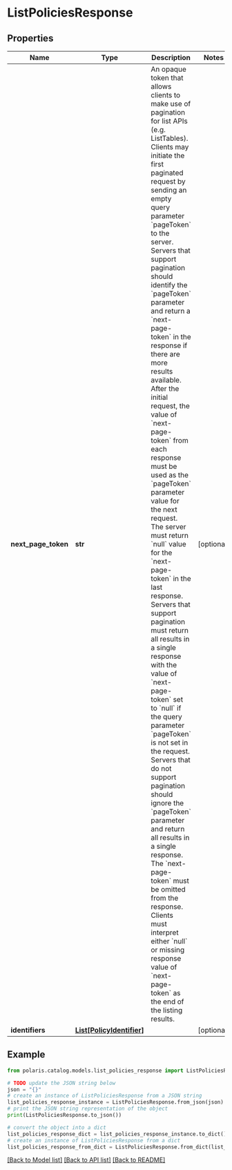 <!--

 Licensed to the Apache Software Foundation (ASF) under one
 or more contributor license agreements.  See the NOTICE file
 distributed with this work for additional information
 regarding copyright ownership.  The ASF licenses this file
 to you under the Apache License, Version 2.0 (the
 "License"); you may not use this file except in compliance
 with the License.  You may obtain a copy of the License at

   http://www.apache.org/licenses/LICENSE-2.0

 Unless required by applicable law or agreed to in writing,
 software distributed under the License is distributed on an
 "AS IS" BASIS, WITHOUT WARRANTIES OR CONDITIONS OF ANY
 KIND, either express or implied.  See the License for the
 specific language governing permissions and limitations
 under the License.

-->
# ListPoliciesResponse


## Properties

Name | Type | Description | Notes
------------ | ------------- | ------------- | -------------
**next_page_token** | **str** | An opaque token that allows clients to make use of pagination for list APIs (e.g. ListTables). Clients may initiate the first paginated request by sending an empty query parameter &#x60;pageToken&#x60; to the server. Servers that support pagination should identify the &#x60;pageToken&#x60; parameter and return a &#x60;next-page-token&#x60; in the response if there are more results available.  After the initial request, the value of &#x60;next-page-token&#x60; from each response must be used as the &#x60;pageToken&#x60; parameter value for the next request. The server must return &#x60;null&#x60; value for the &#x60;next-page-token&#x60; in the last response. Servers that support pagination must return all results in a single response with the value of &#x60;next-page-token&#x60; set to &#x60;null&#x60; if the query parameter &#x60;pageToken&#x60; is not set in the request. Servers that do not support pagination should ignore the &#x60;pageToken&#x60; parameter and return all results in a single response. The &#x60;next-page-token&#x60; must be omitted from the response. Clients must interpret either &#x60;null&#x60; or missing response value of &#x60;next-page-token&#x60; as the end of the listing results. | [optional] 
**identifiers** | [**List[PolicyIdentifier]**](PolicyIdentifier.md) |  | [optional] 

## Example

```python
from polaris.catalog.models.list_policies_response import ListPoliciesResponse

# TODO update the JSON string below
json = "{}"
# create an instance of ListPoliciesResponse from a JSON string
list_policies_response_instance = ListPoliciesResponse.from_json(json)
# print the JSON string representation of the object
print(ListPoliciesResponse.to_json())

# convert the object into a dict
list_policies_response_dict = list_policies_response_instance.to_dict()
# create an instance of ListPoliciesResponse from a dict
list_policies_response_from_dict = ListPoliciesResponse.from_dict(list_policies_response_dict)
```
[[Back to Model list]](../README.md#documentation-for-models) [[Back to API list]](../README.md#documentation-for-api-endpoints) [[Back to README]](../README.md)


